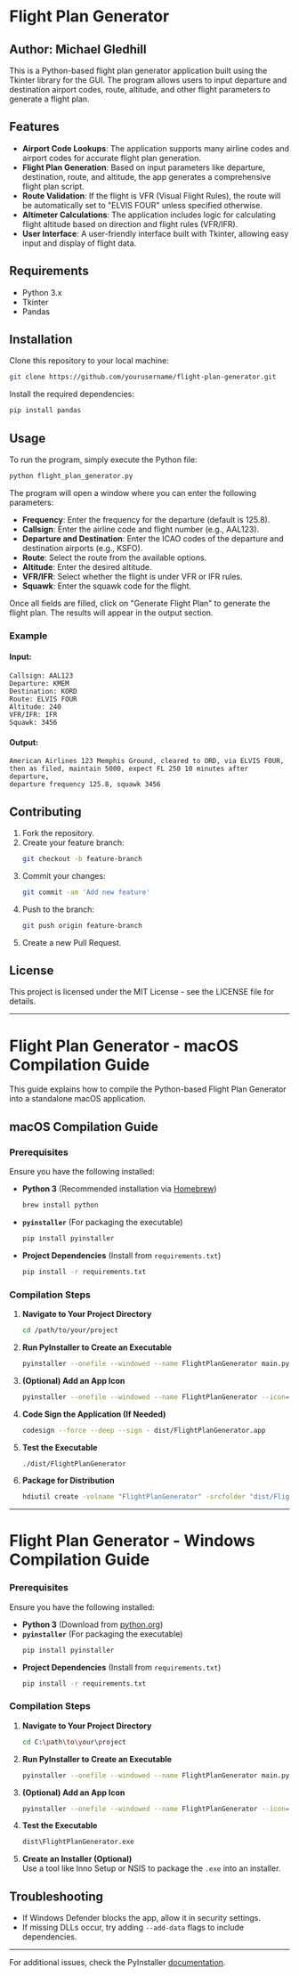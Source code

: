 # Flight Plan Generator

## Author: Michael Gledhill

This is a Python-based flight plan generator application built using the Tkinter library for the GUI. The program allows users to input departure and destination airport codes, route, altitude, and other flight parameters to generate a flight plan.

## Features

- **Airport Code Lookups**: The application supports many airline codes and airport codes for accurate flight plan generation.
- **Flight Plan Generation**: Based on input parameters like departure, destination, route, and altitude, the app generates a comprehensive flight plan script.
- **Route Validation**: If the flight is VFR (Visual Flight Rules), the route will be automatically set to "ELVIS FOUR" unless specified otherwise.
- **Altimeter Calculations**: The application includes logic for calculating flight altitude based on direction and flight rules (VFR/IFR).
- **User Interface**: A user-friendly interface built with Tkinter, allowing easy input and display of flight data.

## Requirements

- Python 3.x
- Tkinter
- Pandas

## Installation

Clone this repository to your local machine:

```sh
git clone https://github.com/yourusername/flight-plan-generator.git
```

Install the required dependencies:

```sh
pip install pandas
```

## Usage

To run the program, simply execute the Python file:

```sh
python flight_plan_generator.py
```

The program will open a window where you can enter the following parameters:

- **Frequency**: Enter the frequency for the departure (default is 125.8).
- **Callsign**: Enter the airline code and flight number (e.g., AAL123).
- **Departure and Destination**: Enter the ICAO codes of the departure and destination airports (e.g., KSFO). 
- **Route**: Select the route from the available options.
- **Altitude**: Enter the desired altitude.
- **VFR/IFR**: Select whether the flight is under VFR or IFR rules.
- **Squawk**: Enter the squawk code for the flight.

Once all fields are filled, click on "Generate Flight Plan" to generate the flight plan. The results will appear in the output section.

### Example

#### Input:
```
Callsign: AAL123
Departure: KMEM
Destination: KORD
Route: ELVIS FOUR
Altitude: 240
VFR/IFR: IFR
Squawk: 3456
```

#### Output:
```
American Airlines 123 Memphis Ground, cleared to ORD, via ELVIS FOUR,
then as filed, maintain 5000, expect FL 250 10 minutes after departure,
departure frequency 125.8, squawk 3456
```

## Contributing

1. Fork the repository.
2. Create your feature branch:
   ```sh
   git checkout -b feature-branch
   ```
3. Commit your changes:
   ```sh
   git commit -am 'Add new feature'
   ```
4. Push to the branch:
   ```sh
   git push origin feature-branch
   ```
5. Create a new Pull Request.

## License

This project is licensed under the MIT License - see the LICENSE file for details.

---

# Flight Plan Generator - macOS Compilation Guide

This guide explains how to compile the Python-based Flight Plan Generator into a standalone macOS application.

## macOS Compilation Guide

### Prerequisites
Ensure you have the following installed:

- **Python 3** (Recommended installation via [Homebrew](https://brew.sh/))  
  ```sh
  brew install python
  ```
- **`pyinstaller`** (For packaging the executable)  
  ```sh
  pip install pyinstaller
  ```
- **Project Dependencies** (Install from `requirements.txt`)  
  ```sh
  pip install -r requirements.txt
  ```

### Compilation Steps

1. **Navigate to Your Project Directory**  
   ```sh
   cd /path/to/your/project
   ```

2. **Run PyInstaller to Create an Executable**  
   ```sh
   pyinstaller --onefile --windowed --name FlightPlanGenerator main.py
   ```

3. **(Optional) Add an App Icon**  
   ```sh
   pyinstaller --onefile --windowed --name FlightPlanGenerator --icon=icon.icns main.py
   ```

4. **Code Sign the Application (If Needed)**  
   ```sh
   codesign --force --deep --sign - dist/FlightPlanGenerator.app
   ```

5. **Test the Executable**  
   ```sh
   ./dist/FlightPlanGenerator
   ```

6. **Package for Distribution**  
   ```sh
   hdiutil create -volname "FlightPlanGenerator" -srcfolder "dist/FlightPlanGenerator.app" -ov -format UDZO FlightPlanGenerator.dmg
   ```

---

# Flight Plan Generator - Windows Compilation Guide

### Prerequisites
Ensure you have the following installed:

- **Python 3** (Download from [python.org](https://www.python.org/downloads/))
- **`pyinstaller`** (For packaging the executable)  
  ```sh
  pip install pyinstaller
  ```
- **Project Dependencies** (Install from `requirements.txt`)  
  ```sh
  pip install -r requirements.txt
  ```

### Compilation Steps

1. **Navigate to Your Project Directory**  
   ```sh
   cd C:\path\to\your\project
   ```

2. **Run PyInstaller to Create an Executable**  
   ```sh
   pyinstaller --onefile --windowed --name FlightPlanGenerator main.py
   ```

3. **(Optional) Add an App Icon**  
   ```sh
   pyinstaller --onefile --windowed --name FlightPlanGenerator --icon=icon.ico main.py
   ```

4. **Test the Executable**  
   ```sh
   dist\FlightPlanGenerator.exe
   ```

5. **Create an Installer (Optional)**  
   Use a tool like Inno Setup or NSIS to package the `.exe` into an installer.

## Troubleshooting
- If Windows Defender blocks the app, allow it in security settings.
- If missing DLLs occur, try adding `--add-data` flags to include dependencies.

---

For additional issues, check the PyInstaller [documentation](https://pyinstaller.org/).
